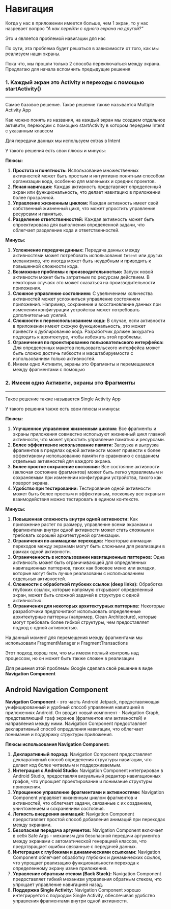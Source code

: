 # Навигация

Когда у нас в приложении имеется больше, чем 1 экран, то у нас назревает вопрос *"А как перейти с одного экрана на другой?"*

Это и является проблемой навигации для нас

По сути, эта проблема будет решаться в зависимости от того, как мы реализуем наши экраны.

Пока что, мы прошли только 2 способа переключаться между экрана. Предлагаю для начала вспомнить предыдущие решения

### 1. Каждый экран это Activity и переходы с помощью startActivity()

---

Самое базовое решение. Такое решение также называется Multiple Activity App

Как можно понять из названия, на каждый экран мы создаем отдельное активити, переходим с помощью startActivity в котором передаем Intent с указанным классом

Для передачи данных мы используем extras в Intent

У такого решения есть свои плюсы и минусы:

**Плюсы:**

1. **Простота и понятность:** Использование множественных активностей может быть простым и интуитивно понятным способом организации кода, особенно для маленьких и средних проектов.
2. **Ясная навигация:** Каждая активность представляет определенный экран или функциональность, что делает навигацию в приложении более прозрачной.
3. **Управление жизненным циклом:** Каждая активность имеет свой собственный жизненный цикл, что может упростить управление ресурсами и памятью.
4. **Разделение ответственностей:** Каждая активность может быть спроектирована для выполнения определенной задачи, что облегчает разделение кода и ответственностей.

**Минусы:**

1. **Усложнение передачи данных:** Передача данных между активностями может потребовать использования `Intent` или других механизмов, что иногда может быть неудобным и приводить к повышенной сложности кода.
2. **Возможные проблемы с производительностью:** Запуск новой активности может быть затратным по ресурсам действием. В некоторых случаях это может сказаться на производительности приложения.
3. **Сложное управление состоянием:** С увеличением количества активностей может усложниться управление состоянием приложения. Например, сохранение и восстановление данных при изменении конфигурации устройства может потребовать дополнительных усилий.
4. **Сложности с переиспользованием кода:** В случае, если активности в приложении имеют схожую функциональность, это может привести к дублированию кода. Разработчик должен аккуратно подходить к архитектуре, чтобы избежать этой проблемы.
5. **Ограничения по проектированию пользовательского интерфейса:** Для определенных макетов пользовательского интерфейса может быть сложно достичь гибкости и масштабируемости с использованием только активностей.
6. Имеем одно Активити, экраны это Фрагменты и перемещаемся между фрагментами с помощью

### 2. Имеем одно Активити, экраны это Фрагменты

---

Такое решение также называется Single Activity App

У такого решения также есть свои плюсы и минусы:

**Плюсы:**

1. **Улучшенное управление жизненным циклом:** Все фрагменты и экраны приложения совместно используют жизненный цикл главной активности, что может упростить управление памятью и ресурсами.
2. **Более эффективное использование памяти:** Загрузка и выгрузка фрагментов в пределах одной активности может привести к более эффективному использованию памяти по сравнению с созданием отдельных активностей для каждого экрана.
3. **Более простое сохранение состояния:** Все состояние активности (включая состояние фрагментов) может быть легко управляемым и сохраняемым при изменении конфигурации устройства, такого как поворот экрана.
4. **Удобство при тестировании:** Тестирование одной активности может быть более простым и эффективным, поскольку все экраны и взаимодействия можно тестировать в едином контексте.

**Минусы:**

1. **Повышенная сложность внутри одной активности:** Как приложение растет по размеру, управление всеми экранами и фрагментами внутри одной активности может стать сложным и требовать хорошей архитектурной организации.
2. **Ограничения по анимациям переходов:** Некоторые анимации переходов между экранами могут быть сложными для реализации в рамках одной активности.
3. **Ограниченность в использовании навигационных паттернов:** Одна активность может быть ограничивающей для определенных навигационных паттернов, таких как боковое меню или вкладки, которые могут быть лучше реализованы с использованием отдельных активностей.
4. **Сложности с обработкой глубоких ссылок (deep links):** Обработка глубоких ссылок, которые напрямую открывают определенный экран, может быть сложной задачей в структуре с одной активностью.
5. **Ограничения для некоторых архитектурных паттернов:** Некоторые разработчики предпочитают использовать определенные архитектурные паттерны (например, Clean Architecture), которые могут требовать более гибкой структуры, чем предоставляет подход с одной активностью.

На данный момент для перемещения между фрагментами мы использовали FragmentManager и FragmentTransactions

Этот подход хорош тем, что мы имеем полный контроль над процессом, но он может быть также сложен в реализации

Для решения этой проблемы Google сделала своё решение в виде **Navigation Component**


## Android Navigation Component


**Navigation Component** - это часть Android Jetpack, предоставляющая унифицированный и удобный способ управления навигацией в приложениях Android. Он вводит новый компонент - Navigation Graph, представляющий граф экранов (фрагментов или активностей) и направления между ними. Navigation Component предоставляет декларативный способ определения навигации, что облегчает понимание и поддержку структуры приложения.

**Плюсы использования Navigation Component:**

1. **Декларативный подход:** Navigation Component предоставляет декларативный способ определения структуры навигации, что делает код более читаемым и поддерживаемым.
2. **Интеграция с Android Studio:** Navigation Component интегрирован в Android Studio, предоставляя визуальный редактор навигационных графов, что упрощает проектирование и понимание структуры приложения.
3. **Упрощенное управление фрагментами и активностями:** Navigation Component управляет жизненным циклом фрагментов и активностей, что облегчает задачи, связанные с их созданием, уничтожением и сохранением состояния.
4. **Легкость внедрения анимаций:** Navigation Component предоставляет простой способ добавления анимаций при переходах между экранами.
5. **Безопасная передача аргументов:** Navigation Component включает в себя Safe Args - механизм для безопасной передачи аргументов между экранами с автоматической генерацией классов, что предотвращает ошибки связанные с передачей данных.
6. **Интеграция с глубокими и динамическими ссылками:** Navigation Component облегчает обработку глубоких и динамических ссылок, что упрощает реализацию функциональности перехода к определенному экрану извне приложения.
7. **Управление обратным стеком (Back Stack):** Navigation Component предоставляет гибкий механизм управления обратным стеком, что упрощает управление навигацией назад.
8. **Поддержка Single Activity:** Navigation Component хорошо интегрируется с подходом Single Activity, обеспечивая удобство управления фрагментами внутри одной активности.
